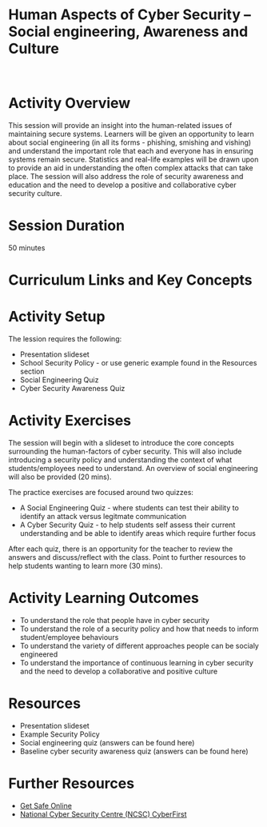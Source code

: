 # **Human Aspects of Cyber Security – Social engineering, Awareness and Culture**
</br>

# Activity Overview

This session will provide an insight into the human-related issues of maintaining secure systems. Learners will be given an opportunity to learn about social engineering (in all its forms - phishing, smishing and vishing) and understand the important role that each and everyone has in ensuring systems remain secure. Statistics and real-life examples will be drawn upon to provide an aid in understanding the often complex attacks that can take place. The session will also address the role of security awareness and education and the need to develop a positive and collaborative cyber security culture.

# Session Duration
50 minutes

# Curriculum Links and Key Concepts


# Activity Setup
<p>The lession requires the following:

<ul>
<li>Presentation slideset
<li>School Security Policy - or use generic example found in the Resources section
<li>Social Engineering Quiz
<li>Cyber Security Awareness Quiz</li> 
</ul>
</p>

# Activity Exercises

The session will begin with a slideset to introduce the core concepts surrounding the human-factors of cyber security. This will also include introducing a security policy and understanding the context of what students/employees need to understand. An overview of social engineering will also be provided (20 mins). 

The practice exercises are focused around two quizzes:

<ul>
<li>A Social Engineering Quiz - where students can test their ability to identify an attack versus legitmate communication</li>
<li>A Cyber Security Quiz - to help students self assess their current understanding and be able to identify areas which require further focus</li>
</ul>

After each quiz, there is an opportunity for the teacher to review the answers and discuss/reflect with the class. Point to further resources to help students wanting to learn more (30 mins).
<p>


# Activity Learning Outcomes
<ul>
<li>To understand the role that people have in cyber security
<li>To understand the role of a security policy and how that needs to inform student/employee behaviours
<li>To understand the variety of different approaches people can be socialy engineered 
<li>To understand the importance of continuous learning in cyber security and the need to develop a collaborative and positive culture</li>
</ul>

# Resources

<ul>
<li>Presentation slideset
<li>Example Security Policy</li>  
<li>Social engineering quiz (answers can be found here)
<li>Baseline cyber security awareness quiz (answers can be found here)
</ul>

# Further Resources

<ul>
<li><a href="https://www.getsafeonline.org">Get Safe Online</a></li>
<li><a href="https://www.ncsc.gov.uk/cyberfirst/overview">National Cyber Security Centre (NCSC) CyberFirst</a></li>  
</ul>
